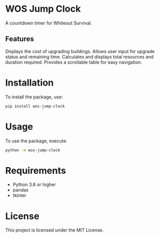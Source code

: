 # WOS Jump Clock

A countdown timer for Whiteout Survival.

## Features

Displays the cost of upgrading buildings.
Allows user input for upgrade status and remaining time.
Calculates and displays total resources and duration required.
Provides a scrollable table for easy navigation.

# Installation

To install the package, use:

```bash
pip install wos-jump-clock
```

# Usage

To use the package, execute:

```bash
python -m wos-jump-clock
```

# Requirements

- Python 3.8 or higher
- pandas
- tkinter

# License

This project is licensed under the MIT License.